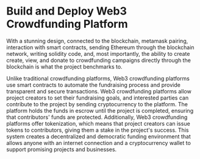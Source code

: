 <h1>Build and Deploy Web3 Crowdfunding Platform</h1>

With a stunning design, connected to the blockchain, metamask pairing, interaction with smart contracts, sending Ethereum through the blockchain network, writing solidity code, and, most importantly, the ability to create create, view, and donate to crowdfunding campaigns directly through the blockchain is what the project benchmarks to.

Unlike traditional crowdfunding platforms, Web3 crowdfunding platforms use smart contracts to automate the fundraising process and provide transparent and secure transactions. Web3 crowdfunding platforms allow project creators to set their fundraising goals, and interested parties can contribute to the project by sending cryptocurrency to the platform. The platform holds the funds in escrow until the project is completed, ensuring that contributors' funds are protected.
Additionally, Web3 crowdfunding platforms offer tokenization, which means that project creators can issue tokens to contributors, giving them a stake in the project's success. This system creates a decentralized and democratic funding environment that allows anyone with an internet connection and a cryptocurrency wallet to support promising projects and businesses.

